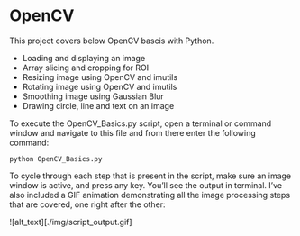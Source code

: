 # OpenCV

[//]: # (Image References)

[image1]: ./img/script_output.GIF "Script Output"

This project covers below OpenCV bascis with Python.

* Loading and displaying an image
* Array slicing and cropping for ROI
* Resizing image using OpenCV and imutils
* Rotating image using OpenCV and imutils
* Smoothing image using Gaussian Blur
* Drawing circle, line and text on an image

To execute the OpenCV_Basics.py script, open a terminal or command window and navigate to this file and from there enter the following command:

`python OpenCV_Basics.py`

To cycle through each step that is present in the script, make sure an image window is active, and press any key. You’ll see the output in terminal. I’ve also included a GIF animation demonstrating all the image processing steps that are covered, one right after the other:

![alt_text][./img/script_output.gif]
